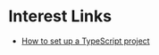 



# Interest Links
- [How to set up a TypeScript project](https://dev.to/cristain/how-to-set-up-typescript-with-nodejs-and-express-2023-gf)